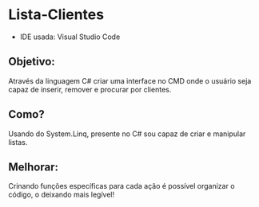 # Lista-Clientes

* IDE usada: Visual Studio Code

## Objetivo: 
Através da linguagem C# criar uma interface no CMD onde o usuário seja capaz de inserir, remover e procurar por clientes.

## Como? 
Usando do System.Linq, presente no C# sou capaz de criar e manipular listas.

## Melhorar:
Crinando funções específicas para cada ação é possível organizar o código, o deixando mais legível!

